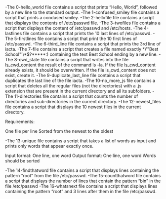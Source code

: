 -The 0-hello_world file contains a script that prints “Hello, World”, followed by a new line to the standard output.
-The 1-confused_smiley file contains a script that prints a condused smiley.
-The 2-hellofile file contains a script that displays  the contents of /etc/passwd file.
-The 3-twofiles file contains a script that displays the content of /etc/passwd and /etc/hosts.
-The 4-lastlines file contains a script that prints the 10 last lines of /etc/passwd.
-The 5-firstlines file contains a script that print the 10 first lines of /etc/passwd.
-The 6-third_line file contains a script that prints the 3rd line of iacta.
-The 7-file contains a script that creates a file named exactly \*\\'"Best School"\'\\*$\?\*\*\*\*\*:) containing the text Best School ending by a new line.
-The 8-cwd_state file contains a script  that writes into the file ls_cwd_content the result of the command ls -la. If the file ls_cwd_content already exists, it should be overwritten. If the file ls_cwd_content does not exist, create it.
-The 9-duplicate_last_line file contains a script that duplicates the last line of the file iacta.
-The 10-no_more_js file contains a script that deletes all the regular files (not the directories) with a .js extension that are present in the current directory and all its subfolders.
-The 11-directories file contains a script that counts the number of directories and sub-directories in the current directory.
-The 12-newest_files file contains a script that displays the 10 newest files in the current directory.

Requirements:

One file per line
Sorted from the newest to the oldest

-The 13-unique file contains a script that takes a list of words as input and prints only words that appear exactly once.

Input format: One line, one word
Output format: One line, one word
Words should be sorted

-The 14-findthatword file contains a script that displays lines containing the pattern “root” from the file /etc/passwd.
-The 15-countthatword file contains a script that displays the number of lines that contain the pattern “bin” in the file /etc/passwd
-The 16-whatsnext file contains a script that displays lines containing the pattern “root” and 3 lines after them in the file /etc/passwd.

